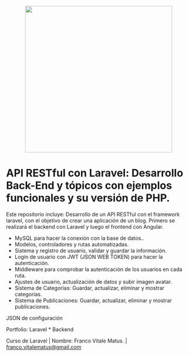 <p align="center"><img src="https://res.cloudinary.com/dtfbvvkyp/image/upload/v1566331377/laravel-logolockup-cmyk-red.svg" width="400"></p>

<p align="center">

</p>

# API RESTful con Laravel: Desarrollo Back-End y tópicos con ejemplos funcionales y su versión de PHP.

Este repositorio incluye: Desarrollo de un API RESTful con el framework laravel, con el objetivo de crear una aplicación de un blog. Primero se realizará el backend con Laravel y luego el frontend con Angular.

- MySQL para hacer la conexión con la base de datos..
- Modelos, controladores y rutas automatizadas.
- Sistema y registro de usuario, validar y guardar la información.
- Login de usuario con JWT (JSON WEB TOKEN) para hacer la autenticación.
- Middleware para comprobar la autenticación de los usuarios en cada ruta.
- Ajustes de usuario, actualización de datos y subir imagen avatar.
- Sistema de Categorías: Guardar, actualizar, eliminar y mostrar categorías.
- Sistema de Publicaciones: Guardar, actualizar, eliminar y mostrar publicaciones.

JSON de configuración

Portfolio: Laravel * Backend

Curso de Laravel | Nombre: Franco Vitale Matus. | franco.vitalematus@gmail.com
